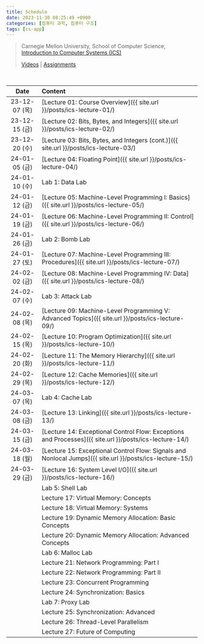```yaml
---
title: Schedule
date: 2023-11-30 08:25:49 +0900
categories: [컴퓨터 과학, 컴퓨터 구조]
tags: [cs-app]
---
```


> Carnegie Mellon University, School of Computer Science,  
> [Introduction to Computer Systems (ICS)](https://www.cs.cmu.edu/afs/cs/academic/class/15213-s18/www/)
>
> [Videos](https://scs.hosted.panopto.com/Panopto/Pages/Sessions/List.aspx#folderID=%22b96d90ae-9871-4fae-91e2-b1627b43e25e%22) \| [Assignments](https://csapp.cs.cmu.edu/3e/labs.html)

<br>

|     Date      | Content                                                                                                  |
| :-----------: | :------------------------------------------------------------------------------------------------------- |
| 23-12-07 (목) | [Lecture 01: Course Overview]({{ site.url }}/posts/ics-lecture-01/)                                      |
| 23-12-15 (금) | [Lecture 02: Bits, Bytes, and Integers]({{ site.url }}/posts/ics-lecture-02/)                            |
| 23-12-20 (수) | [Lecture 03: Bits, Bytes, and Integers (cont.)]({{ site.url }}/posts/ics-lecture-03/)                    |
| 24-01-05 (금) | [Lecture 04: Floating Point]({{ site.url }}/posts/ics-lecture-04/)                                       |
| 24-01-10 (수) | Lab 1: Data Lab                                                                                          |
| 24-01-12 (금) | [Lecture 05: Machine-Level Programming I: Basics]({{ site.url }}/posts/ics-lecture-05/)                  |
| 24-01-19 (금) | [Lecture 06: Machine-Level Programming II: Control]({{ site.url }}/posts/ics-lecture-06/)                |
| 24-01-26 (금) | Lab 2: Bomb Lab                                                                                          |
| 24-01-27 (토) | [Lecture 07: Machine-Level Programming III: Procedures]({{ site.url }}/posts/ics-lecture-07/)            |
| 24-02-02 (금) | [Lecture 08: Machine-Level Programming IV: Data]({{ site.url }}/posts/ics-lecture-08/)                   |
| 24-02-07 (수) | Lab 3: Attack Lab                                                                                        |
| 24-02-08 (목) | [Lecture 09: Machine-Level Programming V: Advanced Topics]({{ site.url }}/posts/ics-lecture-09/)         |
| 24-02-15 (목) | [Lecture 10: Program Optimization]({{ site.url }}/posts/ics-lecture-10/)                                 |
| 24-02-20 (화) | [Lecture 11: The Memory Hierarchy]({{ site.url }}/posts/ics-lecture-11/)                                 |
| 24-02-29 (목) | [Lecture 12: Cache Memories]({{ site.url }}/posts/ics-lecture-12/)                                       |
| 24-03-07 (목) | Lab 4: Cache Lab                                                                                         |
| 24-03-08 (금) | [Lecture 13: Linking]({{ site.url }}/posts/ics-lecture-13/)                                              |
| 24-03-15 (금) | [Lecture 14: Exceptional Control Flow: Exceptions and Processes]({{ site.url }}/posts/ics-lecture-14/)   |
| 24-03-18 (월) | [Lecture 15: Exceptional Control Flow: Signals and Nonlocal Jumps]({{ site.url }}/posts/ics-lecture-15/) |
| 24-03-29 (금) | [Lecture 16: System Level I/O]({{ site.url }}/posts/ics-lecture-16/)                                     |
|               | Lab 5: Shell Lab                                                                                         |
|               | Lecture 17: Virtual Memory: Concepts                                                                     |
|               | Lecture 18: Virtual Memory: Systems                                                                      |
|               | Lecture 19: Dynamic Memory Allocation: Basic Concepts                                                    |
|               | Lecture 20: Dynamic Memory Allocation: Advanced Concepts                                                 |
|               | Lab 6: Malloc Lab                                                                                        |
|               | Lecture 21: Network Programming: Part I                                                                  |
|               | Lecture 22: Network Programming: Part II                                                                 |
|               | Lecture 23: Concurrent Programming                                                                       |
|               | Lecture 24: Synchronization: Basics                                                                      |
|               | Lab 7: Proxy Lab                                                                                         |
|               | Lecture 25: Synchronization: Advanced                                                                    |
|               | Lecture 26: Thread-Level Parallelism                                                                     |
|               | Lecture 27: Future of Computing                                                                          |
